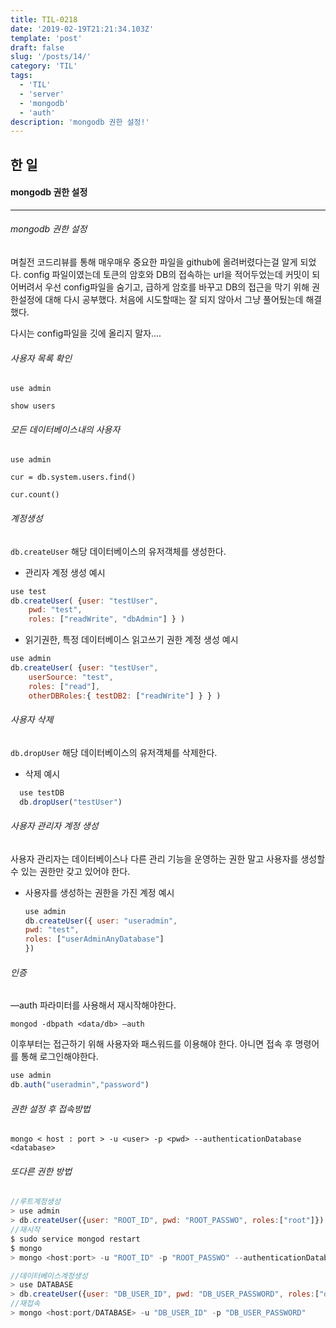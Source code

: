 ```yaml
---
title: TIL-0218
date: '2019-02-19T21:21:34.103Z'
template: 'post'
draft: false
slug: '/posts/14/'
category: 'TIL'
tags:
  - 'TIL'
  - 'server'
  - 'mongodb'
  - 'auth'
description: 'mongodb 권한 설정!'
---
```


## 한 일

#### mongodb 권한 설정

---

###### mongodb 권한 설정

며칠전 코드리뷰를 통해 매우매우 중요한 파일을 github에 올려버렸다는걸 알게 되었다. config 파일이였는데 토큰의 암호와 DB의 접속하는 url을 적어두었는데 커밋이 되어버려서 우선 config파일을 숨기고, 급하게 암호를 바꾸고 DB의 접근을 막기 위해 권한설정에 대해 다시 공부했다. 처음에 시도할때는 잘 되지 않아서 그냥 풀어뒀는데 해결했다.

다시는 config파일을 깃에 올리지 말자….

###### 사용자 목록 확인

`use admin`

`show users`

###### 모든 데이터베이스내의 사용자

`use admin`

`cur = db.system.users.find()`

`cur.count()`

###### 계정생성

`db.createUser` 해당 데이터베이스의 유저객체를 생성한다.

- 관리자 계정 생성 예시

```javascript
use test
db.createUser( {user: "testUser",
    pwd: "test",
    roles: ["readWrite", "dbAdmin"] } )
```

- 읽기권한, 특정 데이터베이스 읽고쓰기 권한 계정 생성 예시

```javascript
use admin
db.createUser( {user: "testUser",
    userSource: "test",
    roles: ["read"],
    otherDBRoles:{ testDB2: ["readWrite"] } } )
```

###### 사용자 삭제

`db.dropUser` 해당 데이터베이스의 유저객체를 삭제한다.

- 삭제 예시

```javascript
  use testDB
  db.dropUser("testUser")
```

###### 사용자 관리자 계정 생성

사용자 관리자는 데이터베이스나 다른 관리 기능을 운영하는 권한 말고 사용자를 생성할 수 있는 권한만 갖고 있어야 한다.

- 사용자를 생성하는 권한을 가진 계정 예시

  ```javascript
  use admin
  db.createUser({ user: "useradmin",
  pwd: "test",
  roles: ["userAdminAnyDatabase"]
  })
  ```

###### 인증

—auth 파라미터를 사용해서 재시작해야한다.

`mongod -dbpath <data/db> —auth`

이후부터는 접근하기 위해 사용자와 패스워드를 이용해야 한다. 아니면 접속 후 명령어를 통해 로그인해야한다.

```javascript
use admin
db.auth("useradmin","password")
```

###### 권한 설정 후 접속방법

`mongo < host : port > -u <user> -p <pwd> --authenticationDatabase <database>`

###### 또다른 권한 방법

```javascript
//루트계정생성
> use admin
> db.createUser({user: "ROOT_ID", pwd: "ROOT_PASSWO", roles:["root"]})
//재시작
$ sudo service mongod restart
$ mongo
> mongo <host:port> -u "ROOT_ID" -p "ROOT_PASSWO" --authenticationDatabase "admin"

//데이터베이스계정생성
> use DATABASE
> db.createUser({user: "DB_USER_ID", pwd: "DB_USER_PASSWORD", roles:["dbOwner"]})
//재접속
> mongo <host:port/DATABASE> -u "DB_USER_ID" -p "DB_USER_PASSWORD"

```
